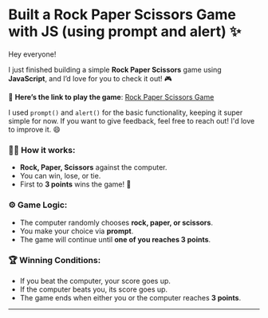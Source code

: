 # Built a Rock Paper Scissors Game with JS (using prompt and alert) ✨

Hey everyone!  

I just finished building a simple **Rock Paper Scissors** game using **JavaScript**, and I’d love for you to check it out! 🎮  

🔗 **Here’s the link to play the game**: [Rock Paper Scissors Game](https://sudo-bato.github.io/rock-paper-scissors-dom/)

I used `prompt()` and `alert()` for the basic functionality, keeping it super simple for now. If you want to give feedback, feel free to reach out! I'd love to improve it. 😄

### 🧑‍💻 **How it works:**
- **Rock, Paper, Scissors** against the computer.
- You can win, lose, or tie.
- First to **3 points** wins the game! 🎉

### ⚙️ **Game Logic:**
- The computer randomly chooses **rock, paper, or scissors**.
- You make your choice via **prompt**.
- The game will continue until **one of you reaches 3 points**.

### 🏆 **Winning Conditions:**
- If you beat the computer, your score goes up.
- If the computer beats you, its score goes up.
- The game ends when either you or the computer reaches **3 points**.

---

